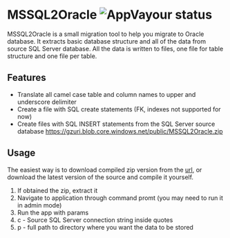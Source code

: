 # MSSQL2Oracle ![AppVayour status](https://ci.appveyor.com/api/projects/status/60wftquacksfgng6/branch/master?svg=true)


MSSQL2Oracle is a small migration tool to help you migrate to Oracle database. It extracts basic database structure and all of the data from source SQL Server database.  All the data is written to files, one file for table structure and one file per table. 

## Features
 - Translate all camel case table and column names to upper and underscore delimiter
 - Create a file with SQL create statements (FK, indexes not supported for now)
 - Create files with SQL INSERT statements from the SQL Server source database
https://gzuri.blob.core.windows.net/public/MSSQL2Oracle.zip

## Usage
The easiest way is to download compiled zip version from the [url](https://gzuri.blob.core.windows.net/public/MSSQL2Oracle.zip "url"), or download the latest version of the source and compile it yourself.

1. If obtained the zip, extract it
2. Navigate to application through command promt (you may need to run it in admin mode)
3. Run the app with params
 1. c - Source SQL Server connection string inside quotes
 2. p - full path to directory where you want the data to be stored